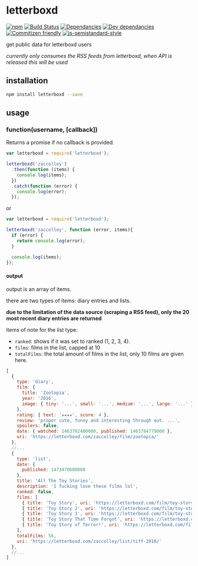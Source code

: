 # letterboxd
[![npm](https://img.shields.io/npm/v/letterboxd.svg)](https://www.npmjs.com/package/letterboxd)
[![Build Status](https://travis-ci.org/zaccolley/letterboxd.svg?branch=master)](https://travis-ci.org/zaccolley/letterboxd)
[![Dependancies](https://david-dm.org/zaccolley/letterboxd/status.svg)](https://david-dm.org/zaccolley/letterboxd)
[![Dev dependancies](https://david-dm.org/zaccolley/letterboxd/dev-status.svg)](https://david-dm.org/zaccolley/letterboxd?type=dev)
[![Commitizen friendly](https://img.shields.io/badge/commitizen-friendly-brightgreen.svg)](http://commitizen.github.io/cz-cli/)
[![js-semistandard-style](https://img.shields.io/badge/code%20style-semistandard-brightgreen.svg)](https://github.com/Flet/semistandard)

get public data for letterboxd users

_currently only consumes the RSS feeds from letterboxd, when API is released this will be used_

## installation

```bash
npm install letterboxd --save
```

## usage

### function(username, [callback])

Returns a promise if no callback is provided.

```javascript
var letterboxd = require('letterboxd');

letterboxd('zaccolley')
  .then(function (items) {
    console.log(items);
  })
  .catch(function (error) {
    console.log(error);
  });
```

or

```javascript
var letterboxd = require('letterboxd');

letterboxd('zaccolley', function (error, items){
  if (error) {
    return console.log(error);
  }

  console.log(items);
});
```

#### output

output is an array of items.

there are two types of items: diary entries and lists.

**due to the limitation of the data source (scraping a RSS feed), only the 20 most recent diary entries are returned**

items of note for the list type:

+ `ranked`: shows if it was set to ranked (1, 2, 3, 4).
+ `films`: films in the list, capped at 10
+ `totalFilms`: the total amount of films in the list, only 10 films are given here.

```javascript
[
  {
    type: 'diary',
    film: {
      title: 'Zootopia',
      year: '2016',
      image: { tiny: '...', small: '...', medium: '...', large: '...' }
    },
    rating: { text: '★★★★', score: 4 },
    review: 'proper cute, funny and interesting through out. ...',
    spoilers: false,
    date: { watched: 1463702400000, published: 1463784779000 },
    uri: 'https://letterboxd.com/zaccolley/film/zootopia/'
  },
  //...
  {
    type: 'list',
    date: {
      published: 1473470608000
    },
    title: 'All The Toy Stories',
    description: 'I fucking love these films lol',
    ranked: false,
    films: [
      { title: 'Toy Story', uri: 'https://letterboxd.com/film/toy-story/' },
      { title: 'Toy Story 2', uri: 'https://letterboxd.com/film/toy-story-2/' },
      { title: 'Toy Story 3', uri: 'https://letterboxd.com/film/toy-story-3/' },
      { title: 'Toy Story That Time Forgot', uri: 'https://letterboxd.com/film/toy-story-that-time-forgot/' },
      { title: 'Toy Story of Terror!', uri: 'https://letterboxd.com/film/toy-story-of-terror/' }
    ],
    totalFilms: 56,
    uri: 'https://letterboxd.com/zaccolley/list/tiff-2016/'
  },
  //...
]
```
